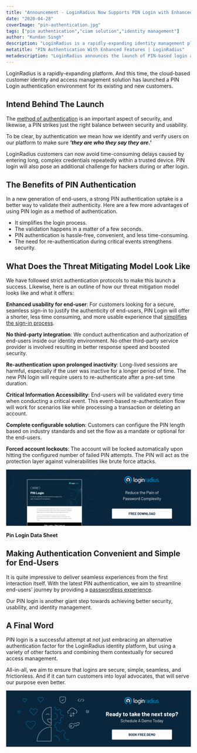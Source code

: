 ```yaml
---
title: "Announcement - LoginRadius Now Supports PIN Login with Enhanced Features"
date: "2020-04-28"
coverImage: "pin-authentication.jpg"
tags: ["pin authentication","ciam solution","identity management"]
author: "Kundan Singh"
description: "LoginRadius is a rapidly-expanding identity management platform. And this time, for its current and new clients, the cloud-based client identity and access management solution has introduced a PIN Login authentication environment."
metatitle: "PIN Authentication With Enhanced Features | LoginRadius"
metadescription: "LoginRadius announces the launch of PIN-based login as an additional factor of authentication & usability enhancement to reduce the pain of password."
---
```



LoginRadius is a rapidly-expanding platform. And this time, the cloud-based customer identity and access management solution has launched a PIN Login authentication environment for its existing and new customers.

## Intend Behind The Launch

The [method of authentication](https://www.loginradius.com/multi-factor-authentication/) is an important aspect of security, and likewise, a PIN strikes just the right balance between security and usability.

To be clear, by authentication we mean how we identify and verify users on our platform to make sure **_'they are who they say they are.'_**

LoginRadius customers can now avoid time-consuming delays caused by entering long, complex credentials repeatedly within a trusted device. PIN login will also pose an additional challenge for hackers during or after login.

## The Benefits of PIN Authentication

In a new generation of end-users, a strong PIN authentication uptake is a better way to validate their authenticity. Here are a few more advantages of using PIN login as a method of authentication.

- It simplifies the login process. 
- The validation happens in a matter of a few seconds. 
- PIN authentication is hassle-free, convenient, and less time-consuming.
- The need for re-authentication during critical events strengthens security.

## What Does the Threat Mitigating Model Look Like

We have followed strict authentication protocols to make this launch a success. Likewise, here is an outline of how our threat mitigation model looks like and what it offers:

**Enhanced usability for end-user**: For customers looking for a secure, seamless sign-in to justify the authenticity of end-users, PIN Login will offer a shorter, less time consuming, and more usable experience that [simplifies the sign-in process](https://www.loginradius.com/blog/2019/05/what-is-single-sign-on/).

**No third-party integration**: We conduct authentication and authorization of end-users inside our identity environment. No other third-party service provider is involved resulting in better response speed and boosted security.

**Re-authentication upon prolonged inactivity**: Long-lived sessions are harmful, especially if the user was inactive for a longer period of time. The new PIN login will require users to re-authenticate after a pre-set time duration.

**Critical Information Accessibility**: End-users will be validated every time when conducting a critical event. This event-based re-authentication flow will work for scenarios like while processing a transaction or deleting an account.

**Complete configurable solution**: Customers can configure the PIN length based on industry standards and set the flow as a mandate or optional for the end-users.

**Forced account lockouts**: The account will be locked automatically upon hitting the configured number of failed PIN attempts. The PIN will act as the protection layer against vulnerabilities like brute force attacks.

[![Pin login data sheet](DS-PIN-Login-1024x310.png)](https://www.loginradius.com/resource/loginradius-and-pin-auth)

**Pin Login Data Sheet**

## Making Authentication Convenient and Simple for End-Users

It is quite impressive to deliver seamless experiences from the first interaction itself. With the latest PIN authentication, we aim to streamline end-users' journey by providing a [passwordless experience](https://www.loginradius.com/blog/2019/10/passwordless-authentication-the-future-of-identity-and-security/).

Our PIN login is another giant step towards achieving better security, usability, and identity management.

## A Final Word

PIN login is a successful attempt at not just embracing an alternative authentication factor for the LoginRadius identity platform, but using a variety of other factors and combining them contextually for secured access management.

All-in-all, we aim to ensure that logins are secure, simple, seamless, and frictionless. And if it can turn customers into loyal advocates, that will serve our purpose even better.

[![book-a-free-demo-loginradius](Book-a-free-demo-request-1024x310.png)](https://www.loginradius.com/book-a-demo/)

